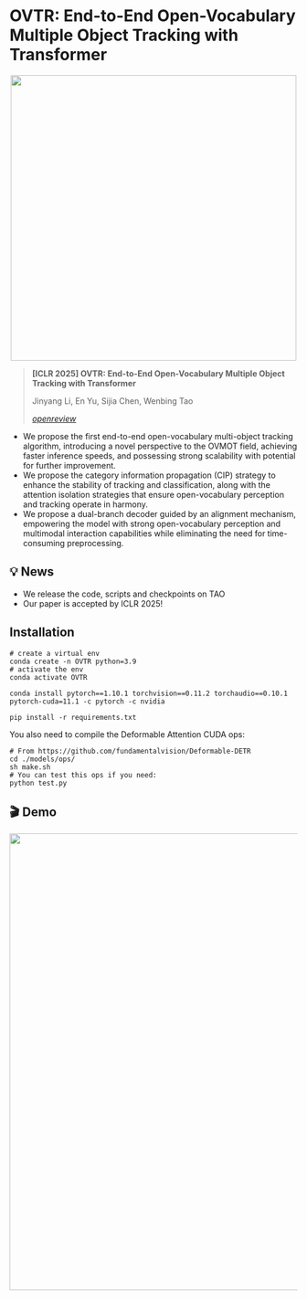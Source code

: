 # OVTR: End-to-End Open-Vocabulary Multiple Object Tracking with Transformer


<p align="center"><img src="assets/sota.png" width="500"/></p>

> **[ICLR 2025] OVTR: End-to-End Open-Vocabulary Multiple Object Tracking with Transformer**
> 
> Jinyang Li, En Yu, Sijia Chen, Wenbing Tao
> 
> *[openreview](https://openreview.net/forum?id=GDS5eN65QY)*

- We propose the first end-to-end open-vocabulary multi-object tracking algorithm, introducing a novel perspective to the OVMOT field, achieving faster inference speeds, and possessing strong scalability with potential for further improvement.
- We propose the category information propagation (CIP) strategy to enhance the stability of tracking and classification, along with the attention isolation strategies that ensure open-vocabulary perception and tracking operate in harmony.
- We propose a dual-branch decoder guided by an alignment mechanism, empowering the model with strong open-vocabulary perception and multimodal interaction capabilities while eliminating the need for time-consuming preprocessing.

## 💡 News
* We release the code, scripts and checkpoints on TAO
* Our paper is accepted by ICLR 2025!

## Installation

```shell
# create a virtual env
conda create -n OVTR python=3.9
# activate the env
conda activate OVTR

conda install pytorch==1.10.1 torchvision==0.11.2 torchaudio==0.10.1 pytorch-cuda=11.1 -c pytorch -c nvidia

pip install -r requirements.txt
```

You also need to compile the Deformable Attention CUDA ops:

```shell
# From https://github.com/fundamentalvision/Deformable-DETR
cd ./models/ops/
sh make.sh
# You can test this ops if you need:
python test.py
```

## 🎬 Demo
<img src="ovtr/results/track_demo.gif" width="800"/>
